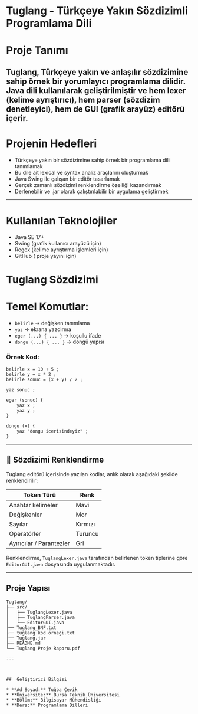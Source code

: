 #  Tuglang - Türkçeye Yakın Sözdizimli Programlama Dili

# Proje Tanımı

Tuglang, Türkçeye yakın ve anlaşılır sözdizimine sahip örnek bir yorumlayıcı programlama dilidir. Java dili kullanılarak geliştirilmiştir ve hem lexer (kelime ayrıştırıcı), hem parser (sözdizim denetleyici), hem de GUI (grafik arayüz) editörü içerir.
---

# Projenin Hedefleri

* Türkçeye yakın bir sözdizimine sahip örnek bir programlama dili tanımlamak
* Bu dile ait lexical ve syntax analiz araçlarını oluşturmak
* Java Swing ile çalışan bir editör tasarlamak
* Gerçek zamanlı sözdizimi renklendirme özelliği kazandırmak
* Derlenebilir ve .jar olarak çalıştırılabilir bir uygulama geliştirmek

---

# Kullanılan Teknolojiler

* Java SE 17+
* Swing (grafik kullanıcı arayüzü için)
* Regex (kelime ayrıştırma işlemleri için)
* GitHub ( proje yayını için)



#  Tuglang Sözdizimi

# Temel Komutlar:

* `belirle` → değişken tanımlama
* `yaz` → ekrana yazdırma
* `eger (...) { ... }` → koşullu ifade
* `dongu (...) { ... }` → döngü yapısı

### Örnek Kod:

```tuglang
belirle x = 10 + 5 ;
belirle y = x * 2 ;
belirle sonuc = (x + y) / 2 ;

yaz sonuc ;

eger (sonuc) {
    yaz x ;
    yaz y ;
}

dongu (x) {
    yaz "dongu icerisindeyiz" ;
}
```

---



## 🎨 Sözdizimi Renklendirme

Tuglang editörü içerisinde yazılan kodlar, anlık olarak aşağıdaki şekilde renklendirilir:

| Token Türü               | Renk    |
| ------------------------ | ------- |
| Anahtar kelimeler        | Mavi    |
| Değişkenler              | Mor     |
| Sayılar                  | Kırmızı |
| Operatörler              | Turuncu |
| Ayırıcılar / Parantezler | Gri     |

Renklendirme, `TuglangLexer.java` tarafından belirlenen token tiplerine göre `EditorGUI.java` dosyasında uygulanmaktadır.

---

##  Proje Yapısı

```
Tuglang/
├── src/
│   ├── TuglangLexer.java
│   ├── TuglangParser.java
│   └── EditorGUI.java
├── Tuglang_BNF.txt
├── tuglang kod örneği.txt
├── Tuglang.jar
├── README.md
└── Tuglang Proje Raporu.pdf

---



##  Geliştirici Bilgisi

* **Ad Soyad:** Tuğba Çevik
* **Üniversite:** Bursa Teknik Üniversitesi
* **Bölüm:** Bilgisayar Mühendisliği
* **Ders:** Programlama Dilleri




